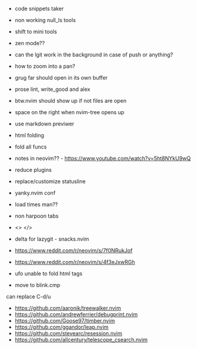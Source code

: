 - code snippets taker
- non working null_ls tools
- shift to mini tools
- zen mode??
- can the lgit work in the background in case of push or anything?
- how to zoom into a pan?
- grug far should open in its own buffer
- prose lint, write_good and alex
- btw.nvim should show up if not files are open
- space on the right when nvim-tree opens up
- use markdown previwer
- html folding
- fold all funcs
- notes in neovim?? - https://www.youtube.com/watch?v=5ht8NYkU9wQ

- reduce plugins
- replace/customize statusline
- yanky.nvim conf
- load times man??
- non harpoon tabs
- <> </>
- delta for lazygit - snacks.nvim
- https://www.reddit.com/r/neovim/s/7f0NRukJof
- https://www.reddit.com/r/neovim/s/4f3eJxwRGh
- ufo unable to fold html tags
- move to blink.cmp

<!-- plugins to install -->

can replace C-d/u

- https://github.com/aaronik/treewalker.nvim
- https://github.com/andrewferrier/debugprint.nvim
- https://github.com/Goose97/timber.nvim
- https://github.com/ggandor/leap.nvim
- https://github.com/stevearc/resession.nvim
- https://github.com/allcentury/telescope_csearch.nvim
